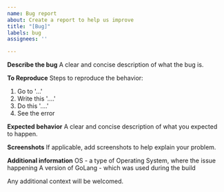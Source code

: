```yaml
---
name: Bug report
about: Create a report to help us improve
title: "[Bug]"
labels: bug
assignees: ''

---
```


**Describe the bug**
A clear and concise description of what the bug is.

**To Reproduce**
Steps to reproduce the behavior:
1. Go to '...'
2. Write this '....'
3. Do this '....'
4. See the error

**Expected behavior**
A clear and concise description of what you expected to happen.

**Screenshots**
If applicable, add screenshots to help explain your problem.

**Additional information**
OS - a type of Operating System, where the issue happening
A version of GoLang - which was used during the build

Any additional context will be welcomed.
